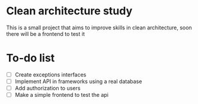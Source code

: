 # Clean architecture study

This is a small project that aims to improve skills in clean architecture, soon there will be a frontend to test it

# To-do list
- [ ] Create exceptions interfaces
- [ ] Implement API in frameworks using a real database
- [ ] Add authorization to users
- [ ] Make a simple frontend to test the api